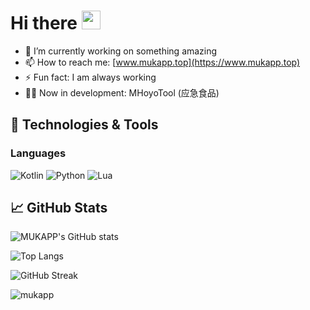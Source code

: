 # Hi there <img alt="wave" src="https://raw.githubusercontent.com/MartinHeinz/MartinHeinz/master/wave.gif" width="30px">

- 🔭 I’m currently working on something amazing
- 📫 How to reach me: [www.mukapp.top](https://www.mukapp.top)
- ⚡ Fun fact: I am always working
- 👨‍💻 Now in development: MHoyoTool (应急食品)

## 🔧 Technologies & Tools

### Languages

![Kotlin](https://img.shields.io/badge/Kotlin-lightsteelblue?style=for-the-badge&logo=kotlin)
![Python](https://img.shields.io/badge/Python-lightblue?style=for-the-badge&logo=python)
![Lua](https://img.shields.io/badge/Lua-silver?style=for-the-badge&logo=lua)

## &#x1f4c8; GitHub Stats

![MUKAPP's GitHub stats](https://github-readme-stats.vercel.app/api?username=MUKAPP&theme=rose&show_icons=true)

![Top Langs](https://github-readme-stats.vercel.app/api/top-langs/?username=MUKAPP&layout=compact&theme=rose)

![GitHub Streak](https://streak-stats.demolab.com?user=MUKAPP&theme=rose&hide_border=true&locale=zh_Hans&card_width=648)

<p align="left"> <img src="https://komarev.com/ghpvc/?username=mukapp&label=Profile%20views&color=1fa9ff&style=for-the-badge" alt="mukapp" /> </p>
